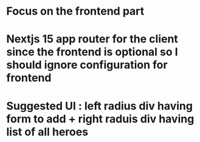 # Focus on the frontend part 
# Nextjs 15 app router for the client since the frontend is optional so I should ignore configuration for frontend 
# Suggested UI : left radius div having form to add + right raduis div having list of all heroes 